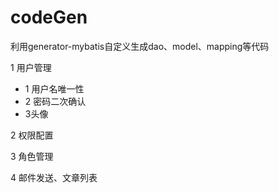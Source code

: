 # codeGen
利用generator-mybatis自定义生成dao、model、mapping等代码

1 用户管理 
- 1 用户名唯一性 
- 2 密码二次确认 
- 3头像

2 权限配置

3 角色管理

4 邮件发送、文章列表
